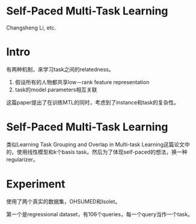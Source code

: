 # Self-Paced Multi-Task Learning

Changsheng Li, etc.

# Intro

有两种机制，来学习task之间的relatedness。

1. 假设所有的人物都共享low－rank feature representation
2. task的model parameters相互关联

这篇paper提出了在训练MTL的同时，考虑到了instance和task的复杂性。

# Self-Paced Multi-Task Learning

类似Learning Task Grouping and Overlap in Multi-task Learning这篇论文中的，使用线性模型和k个basis task。然后为了体现self-paced的想法，换一种regularizer。

# Experiment

使用了两个真实的数据集，OHSUMED和Isolet。

第一个是regressional dataset，有106个queries，每一个query当作一个task。